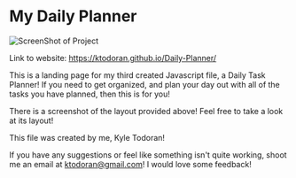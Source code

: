 # My Daily Planner
![ScreenShot of Project](https://user-images.githubusercontent.com/79175595/116831161-a905f880-ab7b-11eb-972f-ba7cacb2a7d4.jpg)


Link to website: https://ktodoran.github.io/Daily-Planner/

This is a landing page for my third created Javascript file, a Daily Task Planner!
If you need to get organized, and plan your day out with all of the tasks you have planned, then this is for you!

There is a screenshot of the layout provided above! Feel free to take a look at its layout!

This file was created by me, Kyle Todoran!

If you have any suggestions or feel like something isn't quite working, shoot me an email at ktodoran@gmail.com! I would love some feedback!